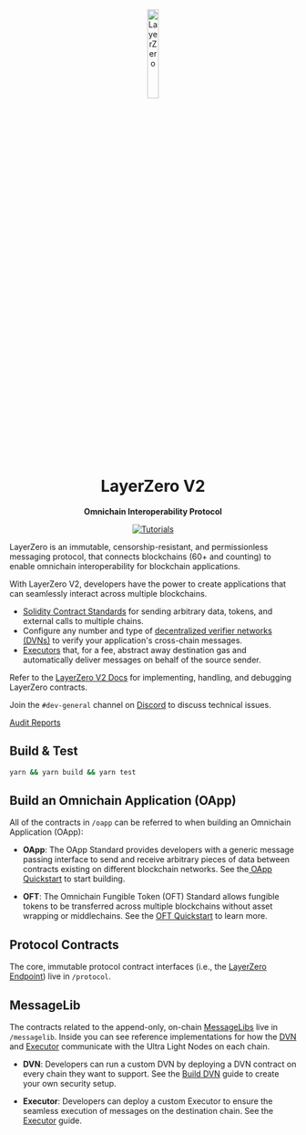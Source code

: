 
<div align="center">
  <a href="https://layerzero.network">
    <img alt="LayerZero" style="width: 20%" src="https://layerzero.network/static/logo.svg"/>
  </a>

  <h1>LayerZero V2</h1>

  <p>
    <strong>Omnichain Interoperability Protocol</strong>
  </p>

  <p>
    <a href="https://docs.layerzero.network/v2"><img alt="Tutorials" src="https://img.shields.io/badge/docs-tutorials-blueviolet" /></a>
  </p>
</div>

LayerZero is an immutable, censorship-resistant, and permissionless messaging protocol, that connects blockchains (60+ and counting) to enable omnichain interoperability for blockchain applications. 

With LayerZero V2, developers have the power to create applications that can seamlessly interact across multiple blockchains.

- [Solidity Contract Standards](https://docs.layerzero.network/v2/developers/evm/overview) for sending arbitrary data, tokens, and external calls to multiple chains.
- Configure any number and type of [decentralized verifier networks (DVNs)](https://docs.layerzero.network/v2/home/modular-security/security-stack-dvns) to verify your application's cross-chain messages.
- [Executors](https://docs.layerzero.network/v2/home/permissionless-execution/executors) that, for a fee, abstract away destination gas and automatically deliver messages on behalf of the source sender.

Refer to the [LayerZero V2 Docs](https://docs.layerzero.network/v2) for implementing, handling, and debugging LayerZero contracts.

Join the `#dev-general` channel on [Discord](https://discord-layerzero.netlify.app/discord) to discuss technical issues.

[Audit Reports](https://github.com/LayerZero-Labs/Audits)

## Build & Test

```bash
yarn && yarn build && yarn test
```

## Build an Omnichain Application (OApp)

All of the contracts in `/oapp` can be referred to when building an Omnichain Application (OApp):

- **OApp**: The OApp Standard provides developers with a generic message passing interface to send and receive arbitrary pieces of data between contracts existing on different blockchain networks. See the[ OApp Quickstart](https://docs.layerzero.network/v2/developers/evm/oapp/overview) to start building.

- **OFT**: The Omnichain Fungible Token (OFT) Standard allows fungible tokens to be transferred across multiple blockchains without asset wrapping or middlechains. See the [OFT Quickstart](https://docs.layerzero.network/v2/developers/evm/oft/quickstart) to learn more.

## Protocol Contracts

The core, immutable protocol contract interfaces (i.e., the [LayerZero Endpoint](https://docs.layerzero.network/v2/home/protocol/layerzero-endpoint)) live in `/protocol`.

## MessageLib

The contracts related to the append-only, on-chain [MessageLibs](https://docs.layerzero.network/v2/home/protocol/message-library) live in `/messagelib`. Inside you can see reference implementations for how the [DVN](https://docs.layerzero.network/v2/home/modular-security/security-stack-dvns) and [Executor](https://docs.layerzero.network/v2/home/permissionless-execution/executors) communicate with the Ultra Light Nodes on each chain.

- **DVN**: Developers can run a custom DVN by deploying a DVN contract on every chain they want to support. See the [Build DVN](https://docs.layerzero.network/v2/developers/evm/off-chain/build-dvns) guide to create your own security setup.

- **Executor**: Developers can deploy a custom Executor to ensure the seamless execution of messages on the destination chain. See the [Executor](https://docs.layerzero.network/v2/developers/evm/off-chain/build-executors) guide.
